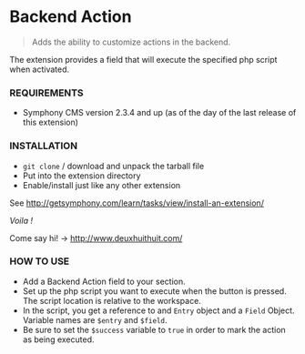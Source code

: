 # Backend Action #

> Adds the ability to customize actions in the backend.

The extension provides a field that will execute the specified php script when activated.

### REQUIREMENTS ###

- Symphony CMS version 2.3.4 and up (as of the day of the last release of this extension)

### INSTALLATION ###

- `git clone` / download and unpack the tarball file
- Put into the extension directory
- Enable/install just like any other extension

See <http://getsymphony.com/learn/tasks/view/install-an-extension/>

*Voila !*

Come say hi! -> <http://www.deuxhuithuit.com/>

### HOW TO USE ###

- Add a Backend Action field to your section.
- Set up the php script you want to execute when the button is pressed. The script location is relative to the workspace.
- In the script, you get a reference to and `Entry` object and a `Field` Object. Variable names are `$entry` and `$field`.
- Be sure to set the `$success` variable to `true` in order to mark the action as being executed.

